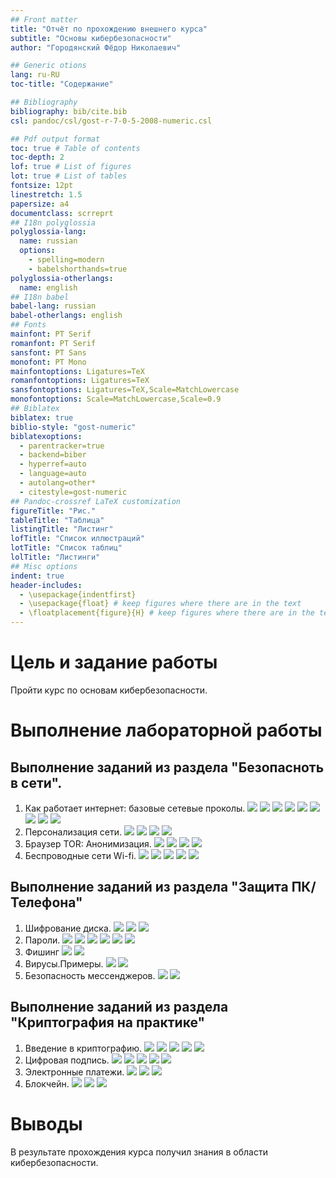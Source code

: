 ```yaml
---
## Front matter
title: "Отчёт по прохождению внешнего курса"
subtitle: "Основы кибербезопасности"
author: "Городянский Фёдор Николаевич"

## Generic otions
lang: ru-RU
toc-title: "Содержание"

## Bibliography
bibliography: bib/cite.bib
csl: pandoc/csl/gost-r-7-0-5-2008-numeric.csl

## Pdf output format
toc: true # Table of contents
toc-depth: 2
lof: true # List of figures
lot: true # List of tables
fontsize: 12pt
linestretch: 1.5
papersize: a4
documentclass: scrreprt
## I18n polyglossia
polyglossia-lang:
  name: russian
  options:
	- spelling=modern
	- babelshorthands=true
polyglossia-otherlangs:
  name: english
## I18n babel
babel-lang: russian
babel-otherlangs: english
## Fonts
mainfont: PT Serif
romanfont: PT Serif
sansfont: PT Sans
monofont: PT Mono
mainfontoptions: Ligatures=TeX
romanfontoptions: Ligatures=TeX
sansfontoptions: Ligatures=TeX,Scale=MatchLowercase
monofontoptions: Scale=MatchLowercase,Scale=0.9
## Biblatex
biblatex: true
biblio-style: "gost-numeric"
biblatexoptions:
  - parentracker=true
  - backend=biber
  - hyperref=auto
  - language=auto
  - autolang=other*
  - citestyle=gost-numeric
## Pandoc-crossref LaTeX customization
figureTitle: "Рис."
tableTitle: "Таблица"
listingTitle: "Листинг"
lofTitle: "Список иллюстраций"
lotTitle: "Список таблиц"
lolTitle: "Листинги"
## Misc options
indent: true
header-includes:
  - \usepackage{indentfirst}
  - \usepackage{float} # keep figures where there are in the text
  - \floatplacement{figure}{H} # keep figures where there are in the text
---
```


# Цель и задание работы

Пройти курс по основам кибербезопасности.

# Выполнение лабораторной работы

## Выполнение заданий из раздела "Безопасноть в сети".
1. Как работает интернет: базовые сетевые проколы.
![](image/2_1_1.png)
![](image/2_1_2.png)
![](image/2_1_3.png)
![](image/2_1_4.png)
![](image/2_1_5.png)
![](image/2_1_6.png)
![](image/2_1_7.png)
![](image/2_1_8.png)
![](image/2_1_9.png)
2. Персонализация сети.
![](image/2_2_1.png)
![](image/2_2_2.png)
![](image/2_2_3.png)
![](image/2_2_4.png)
3. Браузер TOR: Анонимизация.
![](image/2_3_1.png)
![](image/2_3_2.png)
![](image/2_3_3.png)
![](image/2_3_4.png)
4. Беспроводные сети Wi-fi.
![](image/2_4_1.png)
![](image/2_4_2.png)
![](image/2_4_3.png)
![](image/2_4_4.png)
![](image/2_4_5.png)

## Выполнение заданий из раздела "Защита ПК/Телефона"
1. Шифрование диска.
![](image/3_1_1.png)
![](image/3_1_2.png)
![](image/3_1_3.png)
2. Пароли.
![](image/3_2_1.png)
![](image/3_2_2.png)
![](image/3_2_3.png)
![](image/3_2_4.png)
![](image/3_2_5.png)
![](image/3_2_6.png)
3. Фишинг
![](image/3_3_1.png)
![](image/3_3_2.png)
4. Вирусы.Примеры.
![](image/3_4_1.png)
![](image/3_4_2.png)
5. Безопасность мессенджеров.
![](image/3_5_1.png)
![](image/3_5_2.png)

## Выполнение заданий из раздела "Криптография на практике"
1. Введение в криптографию.
![](image/4_1_1.png)
![](image/4_1_2.png)
![](image/4_1_3.png)
![](image/4_1_4.png)
![](image/4_1_5.png)
2. Цифровая подпись.
![](image/4_2_1.png)
![](image/4_2_2.png)
![](image/4_2_3.png)
![](image/4_2_4.png)
![](image/4_2_5.png)
3. Электронные платежи.
![](image/4_3_1.png)
![](image/4_3_2.png)
![](image/4_3_3.png)
4. Блокчейн.
![](image/4_4_1.png)
![](image/4_4_2.png)
![](image/4_4_3.png)

# Выводы

В результате прохождения курса получил знания в области кибербезопасности.


